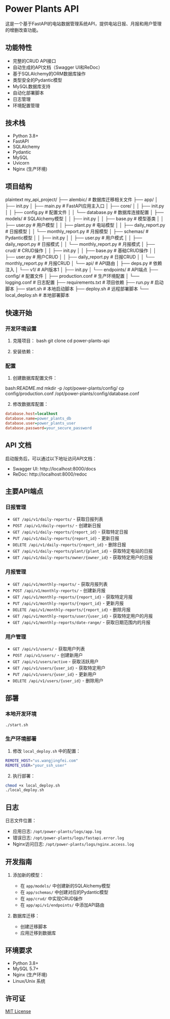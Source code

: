 # Power Plants API

这是一个基于FastAPI的电站数据管理系统API，提供电站日报、月报和用户管理的增删改查功能。

## 功能特性

- 完整的CRUD API接口
- 自动生成的API文档（Swagger UI和ReDoc）
- 基于SQLAlchemy的ORM数据库操作
- 类型安全的Pydantic模型
- MySQL数据库支持
- 自动化部署脚本
- 日志管理
- 环境配置管理

## 技术栈

- Python 3.8+
- FastAPI
- SQLAlchemy
- Pydantic
- MySQL
- Uvicorn
- Nginx (生产环境)

## 项目结构
plaintext
my_api_project/
├── alembic/ # 数据库迁移相关文件
├── app/
│ ├── init.py
│ ├── main.py # FastAPI应用主入口
│ ├── core/
│ │ ├── init.py
│ │ ├── config.py # 配置文件
│ │ └── database.py # 数据库连接配置
│ ├── models/ # SQLAlchemy模型
│ │ ├── init.py
│ │ ├── base.py # 模型基类
│ │ ├── user.py # 用户模型
│ │ ├── plant.py # 电站模型
│ │ ├── daily_report.py # 日报模型
│ │ └── monthly_report.py # 月报模型
│ ├── schemas/ # Pydantic模型
│ │ ├── init.py
│ │ ├── user.py # 用户模式
│ │ ├── daily_report.py # 日报模式
│ │ └── monthly_report.py # 月报模式
│ ├── crud/ # CRUD操作
│ │ ├── init.py
│ │ ├── base.py # 基础CRUD操作
│ │ ├── user.py # 用户CRUD
│ │ ├── daily_report.py # 日报CRUD
│ │ └── monthly_report.py # 月报CRUD
│ └── api/ # API路由
│ ├── deps.py # 依赖注入
│ └── v1/ # API版本1
│ ├── init.py
│ └── endpoints/ # API端点
├── config/ # 配置文件
│ ├── production.conf # 生产环境配置
│ └── logging.conf # 日志配置
├── requirements.txt # 项目依赖
├── run.py # 启动脚本
├── start.sh # 本地启动脚本
├── deploy.sh # 远程部署脚本
└── local_deploy.sh # 本地部署脚本

## 快速开始

### 开发环境设置

1. 克隆项目：
bash
git clone <repository-url>
cd power-plants-api

2. 安装依赖：

### 配置

1. 创建数据库配置文件：

bash:README.md
mkdir -p /opt/power-plants/config/
cp config/production.conf /opt/power-plants/config/database.conf

2. 修改数据库配置：

```ini
database.host=localhost
database.name=power_plants_db
database.user=power_plants_user
database.password=your_secure_password
```

## API 文档

启动服务后，可以通过以下地址访问API文档：
- Swagger UI: http://localhost:8000/docs
- ReDoc: http://localhost:8000/redoc

## 主要API端点

### 日报管理
- `GET /api/v1/daily-reports/` - 获取日报列表
- `POST /api/v1/daily-reports/` - 创建新日报
- `GET /api/v1/daily-reports/{report_id}` - 获取特定日报
- `PUT /api/v1/daily-reports/{report_id}` - 更新日报
- `DELETE /api/v1/daily-reports/{report_id}` - 删除日报
- `GET /api/v1/daily-reports/plant/{plant_id}` - 获取特定电站的日报
- `GET /api/v1/daily-reports/owner/{owner_id}` - 获取特定用户的日报

### 月报管理
- `GET /api/v1/monthly-reports/` - 获取月报列表
- `POST /api/v1/monthly-reports/` - 创建新月报
- `GET /api/v1/monthly-reports/{report_id}` - 获取特定月报
- `PUT /api/v1/monthly-reports/{report_id}` - 更新月报
- `DELETE /api/v1/monthly-reports/{report_id}` - 删除月报
- `GET /api/v1/monthly-reports/user/{user_id}` - 获取特定用户的月报
- `GET /api/v1/monthly-reports/date-range/` - 获取日期范围内的月报

### 用户管理
- `GET /api/v1/users/` - 获取用户列表
- `POST /api/v1/users/` - 创建新用户
- `GET /api/v1/users/active` - 获取活跃用户
- `GET /api/v1/users/{user_id}` - 获取特定用户
- `PUT /api/v1/users/{user_id}` - 更新用户
- `DELETE /api/v1/users/{user_id}` - 删除用户

## 部署

### 本地开发环境
```bash
./start.sh
```

### 生产环境部署
1. 修改 `local_deploy.sh` 中的配置：
```bash
REMOTE_HOST="us.wangjingfei.com"
REMOTE_USER="your_ssh_user"
```

2. 执行部署：
```bash
chmod +x local_deploy.sh
./local_deploy.sh
```

## 日志

日志文件位置：
- 应用日志: `/opt/power-plants/logs/app.log`
- 错误日志: `/opt/power-plants/logs/fastapi.error.log`
- Nginx访问日志: `/opt/power-plants/logs/nginx.access.log`

## 开发指南

1. 添加新的模型：
   - 在 `app/models/` 中创建新的SQLAlchemy模型
   - 在 `app/schemas/` 中创建对应的Pydantic模型
   - 在 `app/crud/` 中实现CRUD操作
   - 在 `app/api/v1/endpoints/` 中添加API路由

2. 数据库迁移：
   - 创建迁移脚本
   - 应用迁移到数据库

## 环境要求

- Python 3.8+
- MySQL 5.7+
- Nginx (生产环境)
- Linux/Unix 系统

## 许可证

[MIT License](LICENSE)


